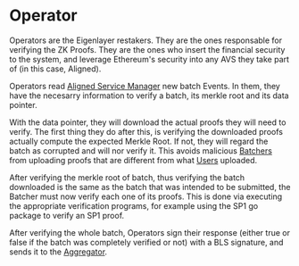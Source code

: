 # Operator

Operators are the Eigenlayer restakers. They are the ones responsable for verifying the ZK Proofs. They are the ones who insert the financial security to the system, and leverage Ethereum's security into any AVS they take part of (in this case, Aligned).

Operators read [Aligned Service Manager](./3_service_manager_contract.md) new batch Events. In them, they have the necesarry information to verify a batch, its merkle root and its data pointer. 

With the data pointer, they will download the actual proofs they will need to verify. The first thing they do after this, is verifying the downloaded proofs actually compute the expected Merkle Root. If not, they will regard the batch as corrupted and will nor verify it. This avoids malicious [Batchers](./1_batcher.md) from uploading proofs that are different from what [Users](0_user.md) uploaded.

After verifying the merkle root of batch, thus verifying the batch downloaded is the same as the batch that was intended to be submitted, the Batcher must now verify each one of its proofs. This is done via executing the appropriate verification programs, for example using the SP1 go package to verify an SP1 proof.

After verifying the whole batch, Operators sign their response (either true or false if the batch was completely verified or not) with a BLS signature, and sends it to the [Aggregator](./5_aggregator.md).
